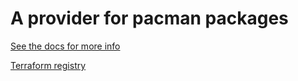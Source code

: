 # A provider for pacman packages
[See the docs for more info](docs/index.md)  


[Terraform registry](https://registry.terraform.io/providers/MarcusGrass/pacman/latest)
